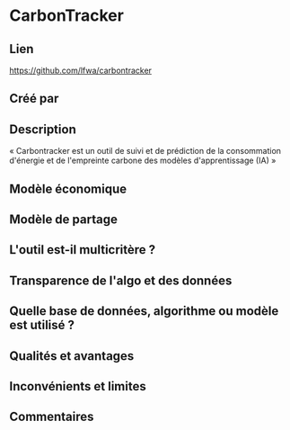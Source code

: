 # CarbonTracker

## Lien 

https://github.com/lfwa/carbontracker

## Créé par



## Description

« Carbontracker est un outil de suivi et de prédiction de la consommation d'énergie et de l'empreinte carbone des 
modèles d'apprentissage (IA) »

## Modèle économique



## Modèle de partage



## L'outil est-il multicritère ?



## Transparence de l'algo et des données



## Quelle base de données, algorithme ou modèle est utilisé ?



## Qualités et avantages



## Inconvénients et limites



## Commentaires



